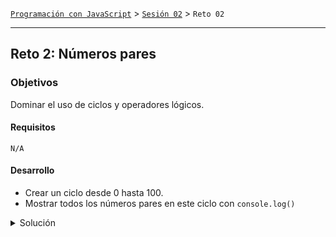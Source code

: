 [`Programación con JavaScript`](../../Readme.md) > [`Sesión 02`](../Readme.md) > `Reto 02`

---

## Reto 2: Números pares

### Objetivos

Dominar el uso de ciclos y operadores lógicos.

#### Requisitos

`N/A`

#### Desarrollo

- Crear un ciclo desde 0 hasta 100.
- Mostrar todos los números pares en este ciclo con `console.log()`

<details>
  <summary>Solución</summary>

```javascript
for(var i = 0; i <= 100; i++) {
  if(i % 2 === 0) {
    console.log( i );
  }
}
```
</details>
